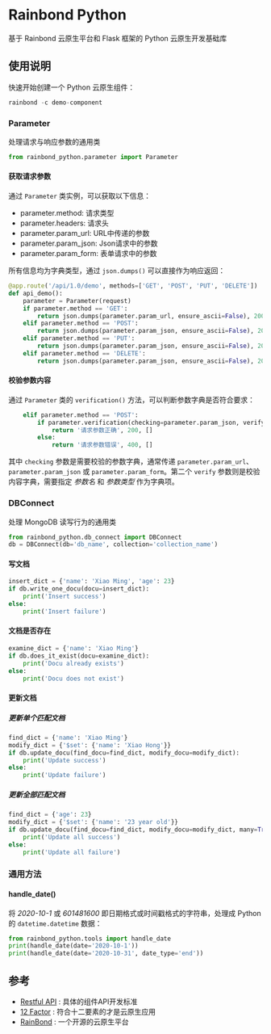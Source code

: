 # Rainbond Python

基于 Rainbond 云原生平台和 Flask 框架的 Python 云原生开发基础库

## 使用说明

快速开始创建一个 Python 云原生组件：

```python
rainbond -c demo-component
```

### Parameter

处理请求与响应参数的通用类

```python
from rainbond_python.parameter import Parameter
```

#### 获取请求参数

通过 `Parameter` 类实例，可以获取以下信息：

- parameter.method: 请求类型
- parameter.headers: 请求头
- parameter.param_url: URL中传递的参数
- parameter.param_json: Json请求中的参数
- parameter.param_form: 表单请求中的参数

所有信息均为字典类型，通过 `json.dumps()` 可以直接作为响应返回：

```python
@app.route('/api/1.0/demo', methods=['GET', 'POST', 'PUT', 'DELETE'])
def api_demo():
    parameter = Parameter(request)
    if parameter.method == 'GET':
        return json.dumps(parameter.param_url, ensure_ascii=False), 200, []
    elif parameter.method == 'POST':
        return json.dumps(parameter.param_json, ensure_ascii=False), 200, []
    elif parameter.method == 'PUT':
        return json.dumps(parameter.param_json, ensure_ascii=False), 200, []
    elif parameter.method == 'DELETE':
        return json.dumps(parameter.param_json, ensure_ascii=False), 200, []
```

#### 校验参数内容

通过 `Parameter` 类的 `verification()` 方法，可以判断参数字典是否符合要求：

```python
    elif parameter.method == 'POST':
        if parameter.verification(checking=parameter.param_json, verify={'name': str, 'age': int}):
            return '请求参数正确', 200, []
        else:
            return '请求参数错误', 400, []
```

其中 `checking` 参数是需要校验的参数字典，通常传递 `parameter.param_url`、`parameter.param_json` 或 `parameter.param_form`。第二个 `verify` 参数则是校验内容字典，需要指定 *参数名* 和 *参数类型* 作为字典项。

### DBConnect

处理 MongoDB 读写行为的通用类

```python
from rainbond_python.db_connect import DBConnect
db = DBConnect(db='db_name', collection='collection_name')
```

#### 写文档

```python
insert_dict = {'name': 'Xiao Ming', 'age': 23}
if db.write_one_docu(docu=insert_dict):
    print('Insert success')
else:
    print('Insert failure')
```

#### 文档是否存在

```python
examine_dict = {'name': 'Xiao Ming'}
if db.does_it_exist(docu=examine_dict):
    print('Docu already exists')
else:
    print('Docu does not exist')
```

#### 更新文档

##### 更新单个匹配文档

```python
find_dict = {'name': 'Xiao Ming'}
modify_dict = {'$set': {'name': 'Xiao Hong'}}
if db.update_docu(find_docu=find_dict, modify_docu=modify_dict):
    print('Update success')
else:
    print('Update failure')
```

##### 更新全部匹配文档

```python
find_dict = {'age': 23}
modify_dict = {'$set': {'name': '23 year old'}}
if db.update_docu(find_docu=find_dict, modify_docu=modify_dict, many=True):
    print('Update all success')
else:
    print('Update all failure')
```

### 通用方法

#### handle_date()

将 *2020-10-1* 或 *601481600* 即日期格式或时间戳格式的字符串，处理成 Python 的 `datetime.datetime` 数据：

```python
from rainbond_python.tools import handle_date
print(handle_date(date='2020-10-1'))
print(handle_date(date='2020-10-31', date_type='end'))
```

## 参考

- [Restful API](https://www.runoob.com/w3cnote/restful-architecture.html) : 具体的组件API开发标准
- [12 Factor](https://12factor.net/zh_cn/) : 符合十二要素的才是云原生应用
- [RainBond](https://www.rainbond.com/docs/) : 一个开源的云原生平台
